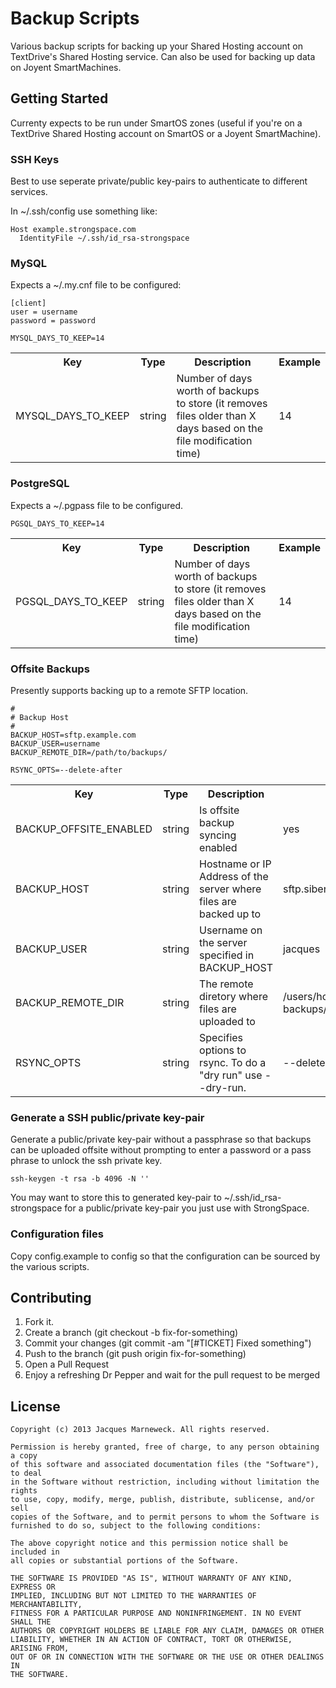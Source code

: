 # Backup Scripts

Various backup scripts for backing up your Shared Hosting account on TextDrive's
Shared Hosting service.  Can also be used for backing up data on Joyent
SmartMachines.

## Getting Started

Currenty expects to be run under SmartOS zones (useful if you're on a TextDrive
Shared Hosting account on SmartOS or a Joyent SmartMachine).

### SSH Keys

Best to use seperate private/public key-pairs to authenticate to different services.

In ~/.ssh/config use something like:

```
Host example.strongspace.com
  IdentityFile ~/.ssh/id_rsa-strongspace
```

### MySQL

Expects a ~/.my.cnf file to be configured:

```
[client]
user = username
password = password
```

```
MYSQL_DAYS_TO_KEEP=14
```

<table>
  <tr>
    <th>Key</th>
    <th>Type</th>
    <th>Description</th>
    <th>Example</th>
  </tr>
  <tr>
    <td>MYSQL_DAYS_TO_KEEP</td>
    <td>string</td>
    <td>Number of days worth of backups to store (it removes files older than X days based on the file modification time)</td>
    <td>14</td>
  </tr>
</table>

### PostgreSQL

Expects a ~/.pgpass file to be configured.

```
PGSQL_DAYS_TO_KEEP=14
```

<table>
  <tr>
    <th>Key</th>
    <th>Type</th>
    <th>Description</th>
    <th>Example</th>
  </tr>
  <tr>
    <td>PGSQL_DAYS_TO_KEEP</td>
    <td>string</td>
    <td>Number of days worth of backups to store (it removes files older than X days based on the file modification time)</td>
    <td>14</td>
  </tr>
</table>

### Offsite Backups

Presently supports backing up to a remote SFTP location.

```
#
# Backup Host
#
BACKUP_HOST=sftp.example.com
BACKUP_USER=username
BACKUP_REMOTE_DIR=/path/to/backups/

RSYNC_OPTS=--delete-after
```

<table>
  <tr>
    <th>Key</th>
    <th>Type</th>
    <th>Description</th>
    <th>Example</th>
  </tr>
  <tr>
    <td>BACKUP_OFFSITE_ENABLED</td>
    <td>string</td>
    <td>Is offsite backup syncing enabled</td>
    <td>yes</td>
  </tr>
  <tr>
    <td>BACKUP_HOST</td>
    <td>string</td>
    <td>Hostname or IP Address of the server where files are backed up to</td>
    <td>sftp.siberia.co.za</td>
  </tr>
  <tr>
    <td>BACKUP_USER</td>
    <td>string</td>
    <td>Username on the server specified in BACKUP_HOST</td>
    <td>jacques</td>
  </tr>
  <tr>
    <td>BACKUP_REMOTE_DIR</td>
    <td>string</td>
    <td>The remote diretory where files are uploaded to</td>
    <td>/users/home/jacques/remote-backups/joey/</td>
  </tr>
  <tr>
    <td>RSYNC_OPTS</td>
    <td>string</td>
    <td>Specifies options to rsync.  To do a "dry run" use --dry-run.</td>
    <td>--delete-after</td>
  </tr>
</table>

### Generate a SSH public/private key-pair

Generate a public/private key-pair without a passphrase so that backups can be
uploaded offsite without prompting to enter a password or a pass phrase to unlock
the ssh private key.

```
ssh-keygen -t rsa -b 4096 -N ''
```

You may want to store this to generated key-pair to ~/.ssh/id_rsa-strongspace for a
public/private key-pair you just use with StrongSpace.

### Configuration files

Copy config.example to config so that the configuration can be sourced by the
various scripts.

## Contributing

1. Fork it.
2. Create a branch (git checkout -b fix-for-something)
3. Commit your changes (git commit -am "[#TICKET] Fixed something")
4. Push to the branch (git push origin fix-for-something)
5. Open a Pull Request
6. Enjoy a refreshing Dr Pepper and wait for the pull request to be merged

## License

```
Copyright (c) 2013 Jacques Marneweck. All rights reserved.

Permission is hereby granted, free of charge, to any person obtaining a copy
of this software and associated documentation files (the "Software"), to deal
in the Software without restriction, including without limitation the rights
to use, copy, modify, merge, publish, distribute, sublicense, and/or sell
copies of the Software, and to permit persons to whom the Software is
furnished to do so, subject to the following conditions:

The above copyright notice and this permission notice shall be included in
all copies or substantial portions of the Software.

THE SOFTWARE IS PROVIDED "AS IS", WITHOUT WARRANTY OF ANY KIND, EXPRESS OR
IMPLIED, INCLUDING BUT NOT LIMITED TO THE WARRANTIES OF MERCHANTABILITY,
FITNESS FOR A PARTICULAR PURPOSE AND NONINFRINGEMENT. IN NO EVENT SHALL THE
AUTHORS OR COPYRIGHT HOLDERS BE LIABLE FOR ANY CLAIM, DAMAGES OR OTHER
LIABILITY, WHETHER IN AN ACTION OF CONTRACT, TORT OR OTHERWISE, ARISING FROM,
OUT OF OR IN CONNECTION WITH THE SOFTWARE OR THE USE OR OTHER DEALINGS IN
THE SOFTWARE.
```
